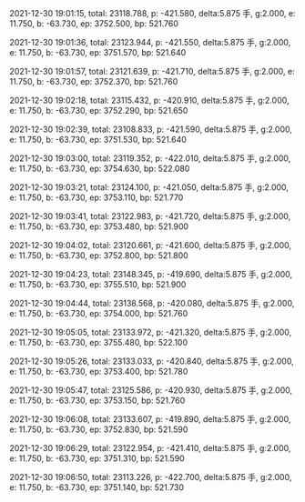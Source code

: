 2021-12-30 19:01:15, total: 23118.788, p: -421.580, delta:5.875 手, g:2.000, e: 11.750, b: -63.730, ep: 3752.500, bp: 521.760

2021-12-30 19:01:36, total: 23123.944, p: -421.550, delta:5.875 手, g:2.000, e: 11.750, b: -63.730, ep: 3751.570, bp: 521.640

2021-12-30 19:01:57, total: 23121.639, p: -421.710, delta:5.875 手, g:2.000, e: 11.750, b: -63.730, ep: 3752.370, bp: 521.760

2021-12-30 19:02:18, total: 23115.432, p: -420.910, delta:5.875 手, g:2.000, e: 11.750, b: -63.730, ep: 3752.290, bp: 521.650

2021-12-30 19:02:39, total: 23108.833, p: -421.590, delta:5.875 手, g:2.000, e: 11.750, b: -63.730, ep: 3751.530, bp: 521.640

2021-12-30 19:03:00, total: 23119.352, p: -422.010, delta:5.875 手, g:2.000, e: 11.750, b: -63.730, ep: 3754.630, bp: 522.080

2021-12-30 19:03:21, total: 23124.100, p: -421.050, delta:5.875 手, g:2.000, e: 11.750, b: -63.730, ep: 3753.110, bp: 521.770

2021-12-30 19:03:41, total: 23122.983, p: -421.720, delta:5.875 手, g:2.000, e: 11.750, b: -63.730, ep: 3753.480, bp: 521.900

2021-12-30 19:04:02, total: 23120.661, p: -421.600, delta:5.875 手, g:2.000, e: 11.750, b: -63.730, ep: 3752.800, bp: 521.800

2021-12-30 19:04:23, total: 23148.345, p: -419.690, delta:5.875 手, g:2.000, e: 11.750, b: -63.730, ep: 3755.510, bp: 521.900

2021-12-30 19:04:44, total: 23138.568, p: -420.080, delta:5.875 手, g:2.000, e: 11.750, b: -63.730, ep: 3754.000, bp: 521.760

2021-12-30 19:05:05, total: 23133.972, p: -421.320, delta:5.875 手, g:2.000, e: 11.750, b: -63.730, ep: 3755.480, bp: 522.100

2021-12-30 19:05:26, total: 23133.033, p: -420.840, delta:5.875 手, g:2.000, e: 11.750, b: -63.730, ep: 3753.400, bp: 521.780

2021-12-30 19:05:47, total: 23125.586, p: -420.930, delta:5.875 手, g:2.000, e: 11.750, b: -63.730, ep: 3753.150, bp: 521.760

2021-12-30 19:06:08, total: 23133.607, p: -419.890, delta:5.875 手, g:2.000, e: 11.750, b: -63.730, ep: 3752.830, bp: 521.590

2021-12-30 19:06:29, total: 23122.954, p: -421.410, delta:5.875 手, g:2.000, e: 11.750, b: -63.730, ep: 3751.310, bp: 521.590

2021-12-30 19:06:50, total: 23113.226, p: -422.700, delta:5.875 手, g:2.000, e: 11.750, b: -63.730, ep: 3751.140, bp: 521.730